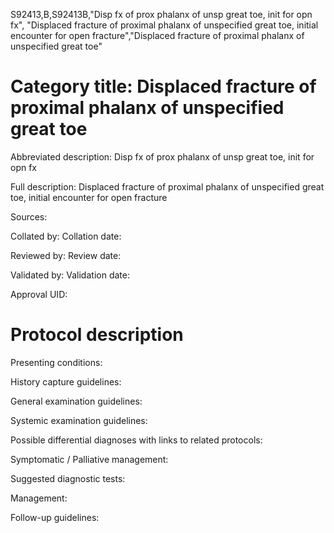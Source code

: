 S92413,B,S92413B,"Disp fx of prox phalanx of unsp great toe, init for opn fx", "Displaced fracture of proximal phalanx of unspecified great toe, initial encounter for open fracture","Displaced fracture of proximal phalanx of unspecified great toe"
# Category title: Displaced fracture of proximal phalanx of unspecified great toe

Abbreviated description: Disp fx of prox phalanx of unsp great toe, init for opn fx

Full description: Displaced fracture of proximal phalanx of unspecified great toe, initial encounter for open fracture

Sources:

Collated by:
Collation date:

Reviewed by:
Review date:

Validated by:
Validation date:

Approval UID:

# Protocol description

Presenting conditions:

History capture guidelines:

General examination guidelines:

Systemic examination guidelines:

Possible differential diagnoses with links to related protocols:

Symptomatic / Palliative management:

Suggested diagnostic tests:

Management:

Follow-up guidelines:
